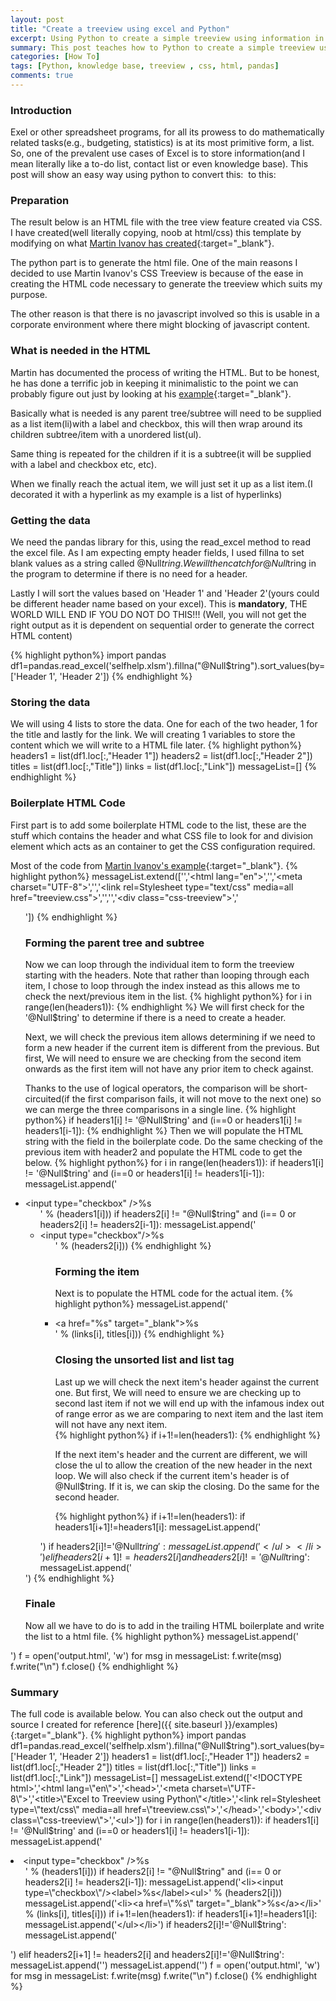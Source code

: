 ```yaml
---
layout: post
title: "Create a treeview using excel and Python"
excerpt: Using Python to create a simple treeview using information in excel
summary: This post teaches how to Python to create a simple treeview using information in excel
categories: [How To]
tags: [Python, knowledge base, treeview , css, html, pandas]
comments: true
---
```


### Introduction
Exel or other spreadsheet programs, for all its prowess to do mathematically related tasks(e.g., budgeting, statistics) is at its most primitive form, a list. So, one of the prevalent use cases of Excel is to store information(and I mean literally like a to-do list, contact list or even knowledge base).  This post will show an easy way using python to convert this:
<img src="{{ site.baseurl }}/images/treeview1.png" alt="">
to this:    
<img src="{{ site.baseurl }}/images/treeview2.gif"  alt="">
### Preparation
The result below is an HTML file with the tree view feature created via CSS. I have created(well literally copying, noob at html/css) this template by modifying on what [Martin Ivanov has created](https://martinivanov.net/2011/09/26/css3-treevew-no-javascript/){:target="_blank"}. 

The python part is to generate the html file. One of the main reasons I decided to use Martin Ivanov's CSS Treeview is because of the ease in creating the HTML code necessary to generate the treeview which suits my purpose. 

The other reason is that there is no javascript involved so this is usable in a corporate environment where there might blocking of javascript content.

### What is needed in the HTML
Martin has documented the process of writing the HTML. But to be honest, he has done a terrific job in keeping it minimalistic to the point we can probably figure out just by looking at his [example](http://experiments.wemakesites.net/css3-treeview.html){:target="_blank"}. 

Basically what is needed is any parent tree/subtree will need to be supplied as a list item(li)with a label and checkbox, this will then wrap around its children subtree/item with a unordered list(ul). 

Same thing is repeated for the children if it is a subtree(it will be supplied with a label and checkbox etc, etc). 

When we finally reach the actual item, we will just set it up as a list item.(I decorated it with a hyperlink as my example is a list of hyperlinks)
### Getting the data 
We need the pandas library for this, using the read_excel method to read the excel file. As I am expecting empty header fields, I used fillna to set blank values as a string called @Null$tring. We will then catch for @Null$tring in the program to determine if there is no need for a header. 

Lastly I will sort the values based on 'Header 1' and 'Header 2'(yours could be different header name based on your excel). This is <b>mandatory</b>, THE WORLD WILL END IF YOU DO NOT DO THIS!!! (Well, you will not get the right output as it is dependent on sequential order to generate the correct HTML content)

{% highlight python%}
import pandas
df1=pandas.read_excel('selfhelp.xlsm').fillna("@Null$tring").sort_values(by=['Header 1', 'Header 2'])
{% endhighlight %}

### Storing the data 
We will using 4 lists to store the data. One for each of the two header, 1 for the title and lastly for the link. We will creating 1 variables to store the content which we will write to a HTML file later.
{% highlight python%}
headers1 = list(df1.loc[:,"Header 1"])
headers2 = list(df1.loc[:,"Header 2"])
titles = list(df1.loc[:,"Title"])
links = list(df1.loc[:,"Link"])
messageList=[]
{% endhighlight %}

###  Boilerplate HTML Code
First part is to add some boilerplate HTML code to the list, these are the stuff which contains the header and what CSS file to look for and division element which acts as an container to get the CSS configuration required. 

Most of the code from [Martin Ivanov's example](http://experiments.wemakesites.net/css3-treeview.html){:target="_blank"}. 
{% highlight python%}
messageList.extend(['<!DOCTYPE html>','<html lang=\"en\">','<head>','<meta charset=\"UTF-8\">','<title>\"Excel to Treeview using Python\"</title>','<link rel=Stylesheet type=\"text/css\" media=all href=\"treeview.css\">','</head>','<body>','<div class=\"css-treeview\">','<ul>'])
{% endhighlight %}

### Forming the parent tree and subtree
Now we can loop through the individual item to form the treeview starting with the headers. Note that rather than looping through each item, I chose to loop through the index instead as this allows me to check the next/previous item in the list. 
{% highlight python%}
for i in range(len(headers1)):
{% endhighlight %}
We will first check for the '@Null$tring' to determine if there is a need to create a header.

Next, we will check the previous item allows determining if we need to form a new header if the current item is different from the previous. But first, We will need to ensure we are checking from the second item onwards as the first item will not have any prior item to check against. 

Thanks to the use of logical operators, the comparison will be short-circuited(if the first comparison fails, it will not move to the next one) so we can merge the three comparisons in a single line. 
{% highlight python%}
if headers1[i] != '@Null$tring' and (i==0 or headers1[i] != headers1[i-1]):
{% endhighlight %}
Then we will populate the HTML string with the field in the boilerplate code. Do the same checking of the previous item with header2 and populate the HTML code to get the below.   
{% highlight python%}
for i in range(len(headers1)):
    if headers1[i] != '@Null$tring' and (i==0 or headers1[i] != headers1[i-1]):
        messageList.append('<li><input type=\"checkbox\" /><label>%s</label><ul>' % (headers1[i]))
    if headers2[i] != "@Null$tring" and (i== 0 or headers2[i] != headers2[i-1]):
        messageList.append('<li><input type=\"checkbox\"/><label>%s</label><ul>' % (headers2[i]))
{% endhighlight %}

### Forming the item
Next is to populate the HTML code for the actual item.
{% highlight python%}
messageList.append('<li><a href=\"%s\" target="_blank">%s</a></li>' % (links[i], titles[i]))
{% endhighlight %}

### Closing the unsorted list and list tag
Last up we will check the next item's header against the current one. But first, We will need to ensure we are checking up to second last item if not we will end up with the infamous index out of range error as we are comparing to next item and the last item will not have any next item.  
{% highlight python%}
if i+1!=len(headers1):
{% endhighlight %}

If the next item's header and the current are different, we will close the ul to allow the creation of the new header in the next loop. We will also check if the current item's header is of @Null$tring. If it is, we can skip the closing. Do the same for the second header.

{% highlight python%}
if i+1!=len(headers1):
    if headers1[i+1]!=headers1[i]:
        messageList.append('</ul></li>')
        if headers2[i]!='@Null$tring':
            messageList.append('</ul></li>')
    elif headers2[i+1] != headers2[i] and headers2[i]!='@Null$tring':
        messageList.append('</ul></li>')
{% endhighlight %}

### Finale
Now all we have to do is to add in the trailing HTML boilerplate and write the list to a html file.
{% highlight python%}
messageList.append('</ul></div></body></html>')
f = open('output.html', 'w')
for msg in messageList:
    f.write(msg)
    f.write("\n")
f.close()
{% endhighlight %}
### Summary
The full code is available below. You can also check out the output and source I created for reference [here]({{ site.baseurl }}/examples){:target="_blank"}.
{% highlight python%}
import pandas
df1=pandas.read_excel('selfhelp.xlsm').fillna("@Null$tring").sort_values(by=['Header 1', 'Header 2'])
headers1 = list(df1.loc[:,"Header 1"])
headers2 = list(df1.loc[:,"Header 2"])
titles = list(df1.loc[:,"Title"])
links = list(df1.loc[:,"Link"])
messageList=[]
messageList.extend(['<!DOCTYPE html>','<html lang=\"en\">','<head>','<meta charset=\"UTF-8\">','<title>\"Excel to Treeview using Python\"</title>','<link rel=Stylesheet type=\"text/css\" media=all href=\"treeview.css\">','</head>','<body>','<div class=\"css-treeview\">','<ul>'])
for i in range(len(headers1)):
    if headers1[i] != '@Null$tring' and (i==0 or headers1[i] != headers1[i-1]):
        messageList.append('<li><input type=\"checkbox\" /><label>%s</label><ul>' % (headers1[i]))
    if headers2[i] != "@Null$tring" and (i== 0 or headers2[i] != headers2[i-1]):
        messageList.append('<li><input type=\"checkbox\"/><label>%s</label><ul>' % (headers2[i]))
    messageList.append('<li><a href=\"%s\" target="_blank">%s</a></li>' % (links[i], titles[i]))
    if i+1!=len(headers1):
        if headers1[i+1]!=headers1[i]:
            messageList.append('</ul></li>')
            if headers2[i]!='@Null$tring':
                messageList.append('</ul></li>')
        elif headers2[i+1] != headers2[i] and headers2[i]!='@Null$tring':
            messageList.append('</ul></li>')
messageList.append('</ul></div></body></html>')
f = open('output.html', 'w')
for msg in messageList:
    f.write(msg)
    f.write("\n")
f.close()
{% endhighlight %}
